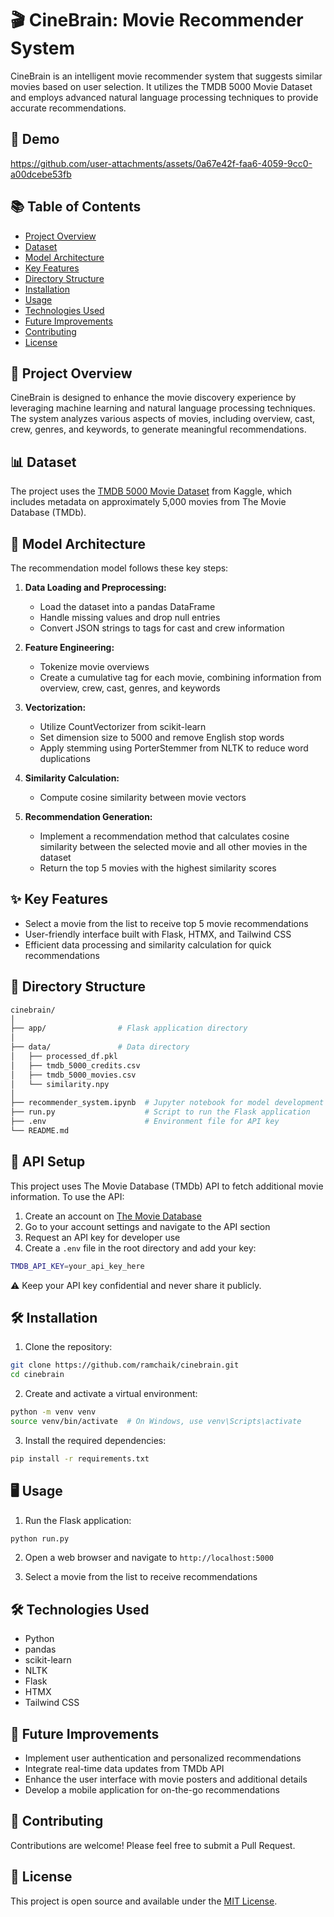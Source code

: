 # 🎬 CineBrain: Movie Recommender System

CineBrain is an intelligent movie recommender system that suggests similar movies based on user selection. It utilizes the TMDB 5000 Movie Dataset and employs advanced natural language processing techniques to provide accurate recommendations.

## 🚀 Demo

https://github.com/user-attachments/assets/0a67e42f-faa6-4059-9cc0-a00dcebe53fb

## 📚 Table of Contents
- [Project Overview](#-project-overview)
- [Dataset](#-dataset)
- [Model Architecture](#-model-architecture)
- [Key Features](#-key-features)
- [Directory Structure](#-directory-structure)
- [Installation](#-installation)
- [Usage](#-usage)
- [Technologies Used](#-technologies-used)
- [Future Improvements](#-future-improvements)
- [Contributing](#-contributing)
- [License](#-license)

## 🌟 Project Overview

CineBrain is designed to enhance the movie discovery experience by leveraging machine learning and natural language processing techniques. The system analyzes various aspects of movies, including overview, cast, crew, genres, and keywords, to generate meaningful recommendations.

## 📊 Dataset

The project uses the [TMDB 5000 Movie Dataset](https://www.kaggle.com/datasets/tmdb/tmdb-movie-metadata) from Kaggle, which includes metadata on approximately 5,000 movies from The Movie Database (TMDb).

## 🧠 Model Architecture

The recommendation model follows these key steps:

1. **Data Loading and Preprocessing:**
   - Load the dataset into a pandas DataFrame
   - Handle missing values and drop null entries
   - Convert JSON strings to tags for cast and crew information

2. **Feature Engineering:**
   - Tokenize movie overviews
   - Create a cumulative tag for each movie, combining information from overview, crew, cast, genres, and keywords

3. **Vectorization:**
   - Utilize CountVectorizer from scikit-learn
   - Set dimension size to 5000 and remove English stop words
   - Apply stemming using PorterStemmer from NLTK to reduce word duplications

4. **Similarity Calculation:**
   - Compute cosine similarity between movie vectors

5. **Recommendation Generation:**
   - Implement a recommendation method that calculates cosine similarity between the selected movie and all other movies in the dataset
   - Return the top 5 movies with the highest similarity scores

## ✨ Key Features

- Select a movie from the list to receive top 5 movie recommendations
- User-friendly interface built with Flask, HTMX, and Tailwind CSS
- Efficient data processing and similarity calculation for quick recommendations

## 📁 Directory Structure

```sh
cinebrain/
│
├── app/                # Flask application directory
│
├── data/               # Data directory
│   ├── processed_df.pkl
│   ├── tmdb_5000_credits.csv
│   ├── tmdb_5000_movies.csv
│   └── similarity.npy
│
├── recommender_system.ipynb  # Jupyter notebook for model development
├── run.py                    # Script to run the Flask application
├── .env                      # Environment file for API key
└── README.md
```

## 🔑 API Setup

This project uses The Movie Database (TMDb) API to fetch additional movie information. To use the API:

1. Create an account on [The Movie Database](https://www.themoviedb.org/)
2. Go to your account settings and navigate to the API section
3. Request an API key for developer use
4. Create a `.env` file in the root directory and add your key:

```sh
TMDB_API_KEY=your_api_key_here
```

⚠️ Keep your API key confidential and never share it publicly.

## 🛠️ Installation

1. Clone the repository:

```sh
git clone https://github.com/ramchaik/cinebrain.git
cd cinebrain
```

2. Create and activate a virtual environment:

```sh
python -m venv venv
source venv/bin/activate  # On Windows, use venv\Scripts\activate
```

3. Install the required dependencies:

```sh
pip install -r requirements.txt
```

## 🖥️ Usage

1. Run the Flask application:

```sh
python run.py
```

2. Open a web browser and navigate to `http://localhost:5000`

3. Select a movie from the list to receive recommendations

## 🛠️ Technologies Used

- Python
- pandas
- scikit-learn
- NLTK
- Flask
- HTMX
- Tailwind CSS

## 🔮 Future Improvements

- Implement user authentication and personalized recommendations
- Integrate real-time data updates from TMDb API
- Enhance the user interface with movie posters and additional details
- Develop a mobile application for on-the-go recommendations

## 🤝 Contributing

Contributions are welcome! Please feel free to submit a Pull Request.

## 📄 License

This project is open source and available under the [MIT License](LICENSE).